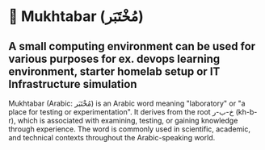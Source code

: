 # 🔬 Mukhtabar (مُخْتَبَر)
A small computing environment can be used for various purposes for ex. devops learning environment, starter homelab setup or IT Infrastructure simulation 
---
Mukhtabar (Arabic: مُخْتَبَر) is an Arabic word meaning "laboratory" or "a place for testing or experimentation". It derives from the root خ-ب-ر (kh-b-r), which is associated with examining, testing, or gaining knowledge through experience.
The word is commonly used in scientific, academic, and technical contexts throughout the Arabic-speaking world.
